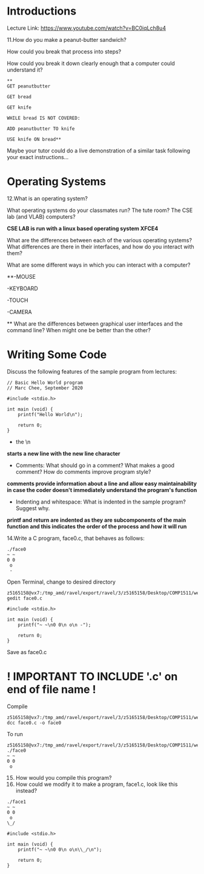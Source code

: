 # Introductions

Lecture Link:
https://www.youtube.com/watch?v=BC0iqLch8u4

11.How do you make a peanut-butter sandwich?



How could you break that process into steps?

How could you break it down clearly enough that a computer could understand it?

    **
    GET peanutbutter

    GET bread

    GET knife

    WHILE bread IS NOT COVERED:

    ADD peanutbutter TO knife

    USE knife ON bread**

Maybe your tutor could do a live demonstration of a similar task following your exact instructions...
# Operating Systems

12.What is an operating system?

What operating systems do your classmates run? The tute room? The CSE lab (and VLAB) computers?

**CSE LAB is run with a linux based operating system XFCE4**

What are the differences between each of the various operating systems? What differences are there in their interfaces, and how do you interact with them?

What are some different ways in which you can interact with a computer?

**-MOUSE

-KEYBOARD

-TOUCH

-CAMERA

**
What are the differences between graphical user interfaces and the command line? When might one be better than the other?

# Writing Some Code

Discuss the following features of the sample program from lectures:
```
// Basic Hello World program
// Marc Chee, September 2020

#include <stdio.h>

int main (void) {
    printf("Hello World\n");
    
    return 0;
}
```
* the \n

**starts a new line with the new line character**

* Comments: What should go in a comment? What makes a good comment? How do comments improve program style?

**comments provide information about a line and allow easy maintainability in case the coder doesn't immediately understand the program's function**

* Indenting and whitespace: What is indented in the sample program? Suggest why. 

**printf and return are indented as they are subcomponents of the main function and this indicates the order of the process and how it will run**

14.Write a C program, face0.c, that behaves as follows:

```
./face0
~ ~
0 0
 o
 -
```

Open Terminal, change to desired directory
```
z5165158@vx7:/tmp_amd/ravel/export/ravel/3/z5165158/Desktop/COMP1511/week1$ gedit face0.c
```

```
#include <stdio.h>

int main (void) {
    printf("~ ~\n0 0\n o\n -");
    
    return 0;
}
```
Save as face0.c 
# ! IMPORTANT TO INCLUDE '.c' on end of file name !

Compile
```
z5165158@vx7:/tmp_amd/ravel/export/ravel/3/z5165158/Desktop/COMP1511/week1$ dcc face0.c -o face0
```

To run
```
z5165158@vx7:/tmp_amd/ravel/export/ravel/3/z5165158/Desktop/COMP1511/week1$ ./face0
~ ~
0 0
 o

```

15. How would you compile this program?
16. How could we modify it to make a program, face1.c, look like this instead?
```
./face1
~ ~
0 0
 o
\_/
```
```
#include <stdio.h>

int main (void) {
    printf("~ ~\n0 0\n o\n\\_/\n");
    
    return 0;
}
```
